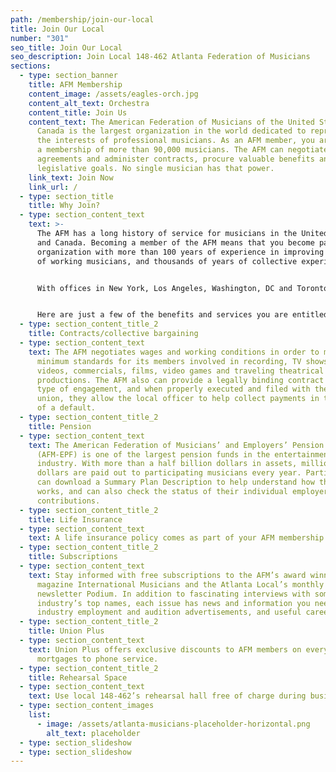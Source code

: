 ```yaml
---
path: /membership/join-our-local
title: Join Our Local
number: "301"
seo_title: Join Our Local
seo_description: Join Local 148-462 Atlanta Federation of Musicians
sections:
  - type: section_banner
    title: AFM Membership
    content_image: /assets/eagles-orch.jpg
    content_alt_text: Orchestra
    content_title: Join Us
    content_text: The American Federation of Musicians of the United States and
      Canada is the largest organization in the world dedicated to representing
      the interests of professional musicians. As an AFM member, you are part of
      a membership of more than 90,000 musicians. The AFM can negotiate
      agreements and administer contracts, procure valuable benefits and achieve
      legislative goals. No single musician has that power.
    link_text: Join Now
    link_url: /
  - type: section_title
    title: Why Join?
  - type: section_content_text
    text: >-
      The AFM has a long history of service for musicians in the United States
      and Canada. Becoming a member of the AFM means that you become part of an
      organization with more than 100 years of experience in improving the lives
      of working musicians, and thousands of years of collective experience!


      With offices in New York, Los Angeles, Washington, DC and Toronto, in addition to a network of more than 240 local unions in small and large cities throughout the United States and Canada, the AFM is everywhere you are. We have negotiated high-quality consumer benefits and services for you and your family, and have a professional staff to assist you with your professional needs.


      Here are just a few of the benefits and services you are entitled to as an AFM member:
  - type: section_content_title_2
    title: Contracts/collective bargaining
  - type: section_content_text
    text: The AFM negotiates wages and working conditions in order to maintain
      minimum standards for its members involved in recording, TV shows, music
      videos, commercials, films, video games and traveling theatrical
      productions. The AFM also can provide a legally binding contract for any
      type of engagement, and when properly executed and filed with the local
      union, they allow the local officer to help collect payments in the case
      of a default.
  - type: section_content_title_2
    title: Pension
  - type: section_content_text
    text: The American Federation of Musicians’ and Employers’ Pension Fund
      (AFM-EPF) is one of the largest pension funds in the entertainment
      industry. With more than a half billion dollars in assets, millions of
      dollars are paid out to participating musicians every year. Participants
      can download a Summary Plan Description to help understand how the Plan
      works, and can also check the status of their individual employer
      contributions.
  - type: section_content_title_2
    title: Life Insurance
  - type: section_content_text
    text: A life insurance policy comes as part of your AFM membership.
  - type: section_content_title_2
    title: Subscriptions
  - type: section_content_text
    text: Stay informed with free subscriptions to the AFM’s award winning monthly
      magazine International Musicians and the Atlanta Local’s monthly
      newsletter Podium. In addition to fascinating interviews with some of the
      industry’s top names, each issue has news and information you need,
      industry employment and audition advertisements, and useful career advice.
  - type: section_content_title_2
    title: Union Plus
  - type: section_content_text
    text: Union Plus offers exclusive discounts to AFM members on everything from
      mortgages to phone service.
  - type: section_content_title_2
    title: Rehearsal Space
  - type: section_content_text
    text: Use local 148-462’s rehearsal hall free of charge during business hours.
  - type: section_content_images
    list:
      - image: /assets/atlanta-musicians-placeholder-horizontal.png
        alt_text: placeholder
  - type: section_slideshow
  - type: section_slideshow
---
```

